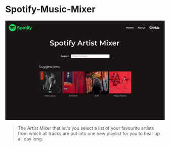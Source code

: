 # Spotify-Music-Mixer

![Screenshot](./media/FirstDesign.png)

> The Artist Mixer that let&#39;s you select a list of your favourite artists from which all tracks are put into one new playlist for you to hear up all day long.

